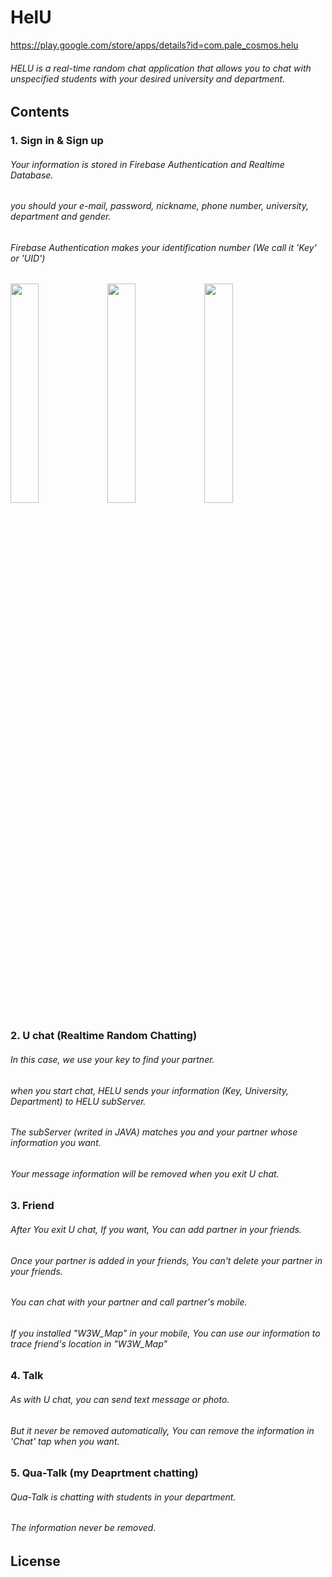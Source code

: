 # HelU
https://play.google.com/store/apps/details?id=com.pale_cosmos.helu

###### HELU is a real-time random chat application that allows you to chat with unspecified students with your desired university and department.

## Contents
### 1. Sign in & Sign up
###### Your information is stored in Firebase Authentication and Realtime Database.
###### you should your e-mail, password, nickname, phone number, university, department and gender.
###### Firebase Authentication makes your identification number (We call it 'Key' or 'UID')

<div>
  <img src="https://user-images.githubusercontent.com/43880597/59008198-a94cca80-8864-11e9-9034-b17d29590cb7.png" width="30%"></img>
   <img src="https://user-images.githubusercontent.com/43880597/59008201-abaf2480-8864-11e9-912e-2aabd5813e20.png" width="30%"></img>
    <img src="https://user-images.githubusercontent.com/43880597/59008204-ace05180-8864-11e9-921c-f3dc5278687f.png" width="30%"></img>
</div>

### 2. U chat (Realtime Random Chatting)
###### In this case, we use your key to find your partner.
###### when you start chat, HELU sends your information (Key, University, Department) to HELU subServer.
###### The subServer (writed in JAVA) matches you and your partner whose information you want.
###### Your message information will be removed when you exit U chat.

### 3. Friend 
###### After You exit U chat, If you want, You can add partner in your friends.
###### Once your partner is added in your friends, You can't delete your partner in your friends.
###### You can chat with your partner and call partner's mobile.
###### If you installed "W3W_Map" in your mobile, You can use our information to trace friend's location in "W3W_Map"

### 4. Talk
###### As with U chat, you can send text message or photo.
###### But it never be removed automatically, You can remove the information in 'Chat' tap when you want.

### 5. Qua-Talk (my Deaprtment chatting)
###### Qua-Talk is chatting with students in your department.
###### The information never be removed.

## License



